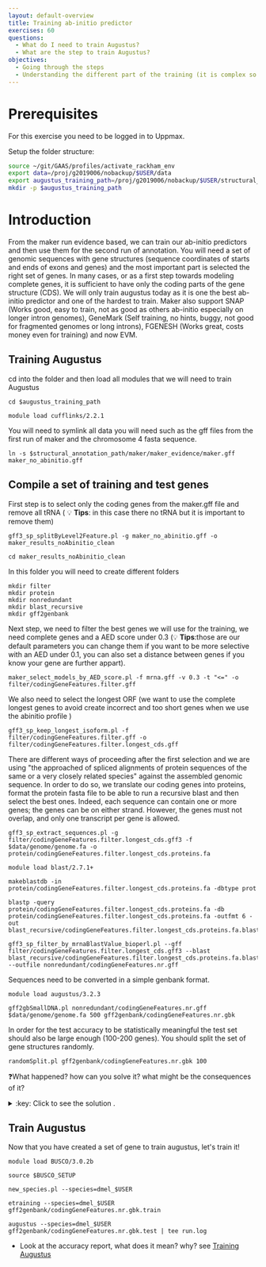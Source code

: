 ```yaml
---
layout: default-overview
title: Training ab-initio predictor
exercises: 60
questions:
  - What do I need to train Augustus?
  - What are the step to train Augustus?
objectives:
  - Going through the steps
  - Understanding the different part of the training (it is complex so take your time!)
---
```


# Prerequisites
For this exercise you need to be logged in to Uppmax.

Setup the folder structure:

```bash
source ~/git/GAAS/profiles/activate_rackham_env
export data=/proj/g2019006/nobackup/$USER/data
export augustus_training_path=/proj/g2019006/nobackup/$USER/structural_annotation/augustus_training
mkdir -p $augustus_training_path
```

# Introduction

From the maker run evidence based, we can train our ab-initio predictors and then use them for the second run of annotation.
You will need a set of genomic sequences with gene structures (sequence coordinates of starts and ends of exons and genes) and the most important part is selected the right set of genes.
In many cases, or as a first step towards modeling complete genes, it is sufficient to have only the coding parts of the gene structure (CDS).
We will only train augustus today as it is one the best ab-initio predictor and one of the hardest to train.
Maker also support SNAP (Works good, easy to train, not as good as others ab-initio especially on longer intron genomes), GeneMark (Self training, no hints, buggy, not good for fragmented genomes or long introns), FGENESH (Works great, costs money even for training) and now EVM.


## Training Augustus

cd into the folder and then load all modules that we will need to train Augustus
```
cd $augustus_training_path

module load cufflinks/2.2.1
```

You will need to symlink all data you will need such as the gff files from the first run of maker and the chromosome 4 fasta sequence.
```
ln -s $structural_annotation_path/maker/maker_evidence/maker.gff maker_no_abinitio.gff
```
## Compile a set of training and test genes

First step is to select only the coding genes from the maker.gff file and remove all tRNA ( :bulb: **Tips**: in this case there no tRNA but it is important to remove them)
```
gff3_sp_splitByLevel2Feature.pl -g maker_no_abinitio.gff -o maker_results_noAbinitio_clean

cd maker_results_noAbinitio_clean
```
In this folder you will need to create different folders
```
mkdir filter  
mkdir protein  
mkdir nonredundant  
mkdir blast_recursive  
mkdir gff2genbank  
```
Next step, we need to filter the best genes we will use for the training, we need complete genes and a AED score under 0.3 (:bulb: **Tips**:those are our default parameters you can change them if you want to be more selective with an AED under 0.1, you can also set a distance between genes if you know your gene are further appart).

```
maker_select_models_by_AED_score.pl -f mrna.gff -v 0.3 -t "<=" -o filter/codingGeneFeatures.filter.gff
```

We also need to select the longest ORF (we want to use the complete longest genes to avoid create incorrect and too short genes when we use the abinitio profile )
```
gff3_sp_keep_longest_isoform.pl -f filter/codingGeneFeatures.filter.gff -o filter/codingGeneFeatures.filter.longest_cds.gff
```
There are different ways of proceeding after the first selection and we are using "the approached of spliced alignments of protein sequences of the same or a very closely related species" against the assembled genomic sequence.
In order to do so, we translate our coding genes into proteins, format the protein fasta file to be able to run a recursive blast and then select the best ones.
Indeed, each sequence can contain one or more genes; the genes can be on either strand. However, the genes must not overlap, and only one transcript per gene is allowed.
```
gff3_sp_extract_sequences.pl -g filter/codingGeneFeatures.filter.longest_cds.gff3 -f $data/genome/genome.fa -o protein/codingGeneFeatures.filter.longest_cds.proteins.fa

module load blast/2.7.1+   

makeblastdb -in protein/codingGeneFeatures.filter.longest_cds.proteins.fa -dbtype prot  

blastp -query protein/codingGeneFeatures.filter.longest_cds.proteins.fa -db protein/codingGeneFeatures.filter.longest_cds.proteins.fa -outfmt 6 -out blast_recursive/codingGeneFeatures.filter.longest_cds.proteins.fa.blast_recursive

gff3_sp_filter_by_mrnaBlastValue_bioperl.pl --gff filter/codingGeneFeatures.filter.longest_cds.gff3 --blast blast_recursive/codingGeneFeatures.filter.longest_cds.proteins.fa.blast_recursive --outfile nonredundant/codingGeneFeatures.nr.gff

```
Sequences need to be converted in a simple genbank format.
```
module load augustus/3.2.3

gff2gbSmallDNA.pl nonredundant/codingGeneFeatures.nr.gff $data/genome/genome.fa 500 gff2genbank/codingGeneFeatures.nr.gbk
```
In order for the test accuracy to be statistically meaningful the test set should also be large enough (100-200 genes).
You should split the set of gene structures randomly.
```
randomSplit.pl gff2genbank/codingGeneFeatures.nr.gbk 100
```
:question:What happened? how can you solve it? what might be the consequences of it?

<details>
<summary>:key: Click to see the solution .</summary>
There are not 100 genes in the file, because we are using only the chr4 of drosophila.
The training will probably not be good!
</details>

## Train Augustus

Now that you have created a set of gene to train augustus, let's train it!

```
module load BUSCO/3.0.2b

source $BUSCO_SETUP

new_species.pl --species=dmel_$USER

etraining --species=dmel_$USER gff2genbank/codingGeneFeatures.nr.gbk.train 

augustus --species=dmel_$USER gff2genbank/codingGeneFeatures.nr.gbk.test | tee run.log 
```
- Look at the accuracy report, what does it mean? why? see [Training Augustus](http://www.vcru.wisc.edu/simonlab/bioinformatics/programs/augustus/docs/tutorial2015/training.html)
